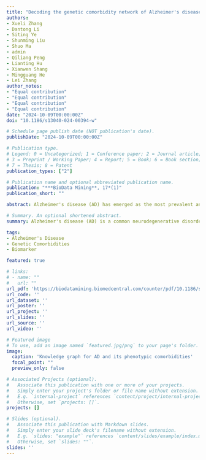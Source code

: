 ```yaml
---
title: "Decoding the genetic comorbidity network of Alzheimer's disease"
authors:
- Xueli Zhang
- Dantong Li
- Siting Ye
- Shunming Liu
- Shuo Ma
- admin
- Qiliang Peng
- Lianting Hu
- Xianwen Shang
- Mingguang He
- Lei Zhang
author_notes:
- "Equal contribution"
- "Equal contribution"
- "Equal contribution"
- "Equal contribution"
date: "2024-10-09T00:00:00Z"
doi: "10.1186/s13040-024-00394-w"

# Schedule page publish date (NOT publication's date).
publishDate: "2024-10-09T00:00:00Z"

# Publication type.
# Legend: 0 = Uncategorized; 1 = Conference paper; 2 = Journal article;
# 3 = Preprint / Working Paper; 4 = Report; 5 = Book; 6 = Book section;
# 7 = Thesis; 8 = Patent
publication_types: ["2"]

# Publication name and optional abbreviated publication name.
publication: "***BioData Mining**, 17*(1)"
publication_short: ""

abstract: Alzheimer's disease (AD) has emerged as the most prevalent and complex neurodegenerative disorder among the elderly population. However, the genetic comorbidity etiology for AD remains poorly understood. In this study, we conducted pleiotropic analysis for 41 AD phenotypic comorbidities, identifying ten genetic comorbidities with 16 pleiotropy genes associated with AD. Through biological functional and network analysis, we elucidated the molecular and functional landscape of AD genetic comorbidities. Furthermore, leveraging the pleiotropic genes and reported biomarkers for AD genetic comorbidities, we identified 50 potential biomarkers for AD diagnosis. Our findings deepen the understanding of the occurrence of AD genetic comorbidities and provide new insights for the search for AD diagnostic markers.

# Summary. An optional shortened abstract.
summary: Alzheimer's disease (AD) is a common neurodegenerative disorder with poorly understood genetic comorbidities. This study identified ten genetic comorbidities and 16 pleiotropic genes linked to AD, providing insights into the molecular basis of AD. Additionally, 50 potential diagnostic biomarkers were discovered, offering new directions for AD diagnosis.

tags:
- Alzheimer's Disease
- Genetic Comorbidities
- Biomarker

featured: true

# links:
# - name: ""
#   url: ""
url_pdf: 'https://biodatamining.biomedcentral.com/counter/pdf/10.1186/s13040-024-00394-w.pdf'
url_code: ''
url_dataset: ''
url_poster: ''
url_project: ''
url_slides: ''
url_source: ''
url_video: ''

# Featured image
# To use, add an image named `featured.jpg/png` to your page's folder. 
image:
  caption: 'Knowledge graph for AD and its phenotypic comorbidities'
  focal_point: ""
  preview_only: false

# Associated Projects (optional).
#   Associate this publication with one or more of your projects.
#   Simply enter your project's folder or file name without extension.
#   E.g. `internal-project` references `content/project/internal-project/index.md`.
#   Otherwise, set `projects: []`.
projects: []

# Slides (optional).
#   Associate this publication with Markdown slides.
#   Simply enter your slide deck's filename without extension.
#   E.g. `slides: "example"` references `content/slides/example/index.md`.
#   Otherwise, set `slides: ""`.
slides: ''
---
```


<!-- Supplementary notes can be added here, including [code, math, and images](https://wowchemy.com/docs/writing-markdown-latex/). -->
